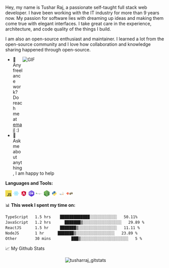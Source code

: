 Hey, my name is Tushar Raj, a passionate self-taught full stack web developer. I have been working with the IT industry for more than 9 years now. My passion for software lies with dreaming up ideas and making them come true with elegant interfaces. I take great care in the experience, architecture, and code quality of the things I build.

I am also an open-source enthusiast and maintainer. I learned a lot from the open-source community and I love how collaboration and knowledge sharing happened through open-source.

<img align="right" alt="GIF" src="https://github.com/Tush2890/Tush2890/assets/39027684/a7f09797-5756-49be-a512-51470ef6e550" width="450" height="350" />
  
- 💼 Any freelance work? Do reach me at [email](mailto:tushar.raj.2890@gmail.com) :)
- 💬 Ask me about anything, I am happy to help

**Languages and Tools:**  

<code><img height="20" src="https://raw.githubusercontent.com/github/explore/80688e429a7d4ef2fca1e82350fe8e3517d3494d/topics/javascript/javascript.png"></code>
<code><img height="20" src="https://raw.githubusercontent.com/github/explore/80688e429a7d4ef2fca1e82350fe8e3517d3494d/topics/react/react.png"></code>
<code><img height="20" src="https://raw.githubusercontent.com/github/explore/80688e429a7d4ef2fca1e82350fe8e3517d3494d/topics/angular/angular.png"></code>
<code><img height="20" src="https://raw.githubusercontent.com/github/explore/80688e429a7d4ef2fca1e82350fe8e3517d3494d/topics/csharp/csharp.png"></code>
<code><img height="20" src="https://raw.githubusercontent.com/github/explore/80688e429a7d4ef2fca1e82350fe8e3517d3494d/topics/mongodb/mongodb.png"></code>
<code><img height="20" src="https://raw.githubusercontent.com/github/explore/80688e429a7d4ef2fca1e82350fe8e3517d3494d/topics/nodejs/nodejs.png"></code>
<code><img height="20" src="https://raw.githubusercontent.com/github/explore/80688e429a7d4ef2fca1e82350fe8e3517d3494d/topics/python/python.png"></code>
<code><img height="20" src="https://raw.githubusercontent.com/github/explore/80688e429a7d4ef2fca1e82350fe8e3517d3494d/topics/mysql/mysql.png"></code>
<code><img height="20" src="https://raw.githubusercontent.com/github/explore/80688e429a7d4ef2fca1e82350fe8e3517d3494d/topics/git/git.png"></code>

📊 **This week I spent my time on:**
<!--START_SECTION:waka-->

```txt
TypeScript   1.5 hrs    █████████████░░░░░░░░░░░░   50.11%
JavaScript   1.2 hrs      ███████▒░░░░░░░░░░░░░░░░░   29.89 %
ReactJS      1.5 hr     ███████▒░░░░░░░░░░░░░░░░░   11.11 %
NodeJS       1 hr      ███████▒░░░░░░░░░░░░░░░░░   23.89 %
Other        30 mins         ███▒░░░░░░░░░░░░░░░░░░░░░   5 %
```

<!--END_SECTION:waka-->

📈 My Github Stats

<p align="center"> <img src="https://github-readme-stats.vercel.app/api?username=tush2890&show_icons=true&theme=aura" alt="tusharraj_gitstats" />
